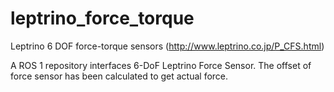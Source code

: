 leptrino_force_torque
=====================

Leptrino 6 DOF force-torque sensors (http://www.leptrino.co.jp/P_CFS.html)

A ROS 1 repository interfaces 6-DoF Leptrino Force Sensor. The offset of force sensor has been calculated to get actual force.
